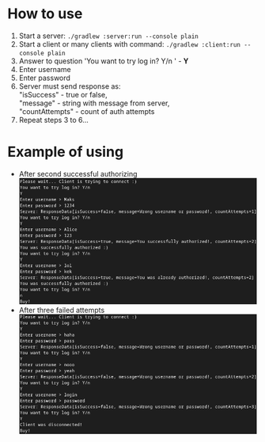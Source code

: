 # How to use
1. Start a server:
`./gradlew :server:run --console plain`
2. Start a client or many clients with command:
`./gradlew :client:run --console plain`
3. Answer to question 'You want to try log in? Y/n
   ' - **Y**
4. Enter username
5. Enter password 
6. Server must send response as:  
"isSuccess" - true or false,  
"message" - string with message from server,  
"countAttempts" - count of auth attempts  
7. Repeat steps 3 to 6...

# Example of using  
* After second successful authorizing
![img_1.png](img_1.png)  
* After three failed attempts
![img_2.png](img_2.png)  